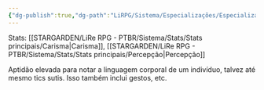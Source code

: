 ```yaml
---
{"dg-publish":true,"dg-path":"LiRPG/Sistema/Especializações/Especializações existentes/Cinésica.md","permalink":"/li-rpg/sistema/especializacoes/especializacoes-existentes/cinesica/","created":"2025-01-11T01:32:05.513-03:00","updated":"2025-01-12T02:34:22.765-03:00"}
---
```



Stats: [[STARGARDEN/LiRe RPG - PTBR/Sistema/Stats/Stats principais/Carisma\|Carisma]], [[STARGARDEN/LiRe RPG - PTBR/Sistema/Stats/Stats principais/Percepção\|Percepção]]

Aptidão elevada para notar a linguagem corporal de um indivíduo, talvez até mesmo tics sutis. Isso também inclui gestos, etc.